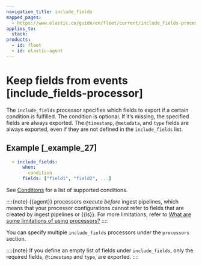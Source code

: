 ```yaml
---
navigation_title: include_fields
mapped_pages:
  - https://www.elastic.co/guide/en/fleet/current/include_fields-processor.html
applies_to:
  stack:
products:
  - id: fleet
  - id: elastic-agent
---
```


# Keep fields from events [include_fields-processor]


The `include_fields` processor specifies which fields to export if a certain condition is fulfilled. The condition is optional. If it’s missing, the specified fields are always exported. The `@timestamp`, `@metadata`, and `type` fields are always exported, even if they are not defined in the `include_fields` list.


## Example [_example_27]

```yaml
  - include_fields:
      when:
        condition
      fields: ["field1", "field2", ...]
```

See [Conditions](/reference/fleet/dynamic-input-configuration.md#conditions) for a list of supported conditions.

::::{note}
{{agent}} processors execute *before* ingest pipelines, which means that your processor configurations cannot refer to fields that are created by ingest pipelines or {{ls}}. For more limitations, refer to [What are some limitations of using processors?](/reference/fleet/agent-processors.md#limitations)
::::


You can specify multiple `include_fields` processors under the `processors` section.

::::{note}
If you define an empty list of fields under `include_fields`, only the required fields, `@timestamp` and `type`, are exported.
::::


